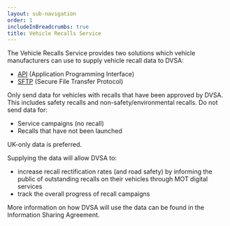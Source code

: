 ```yaml
---
layout: sub-navigation
order: 1
includeInBreadcrumbs: true
title: Vehicle Recalls Service
---
```


The Vehicle Recalls Service provides two solutions which vehicle manufacturers can use to supply vehicle recall data to DVSA:

- [API](/recalls/external-api/vehicle-recalls-service/api/) (Application Programming Interface)
- [SFTP](/recalls/external-api/vehicle-recalls-service/sftp/) (Secure File Transfer Protocol)

Only send data for vehicles with recalls that have been approved by DVSA. This includes safety recalls and non-safety/environmental recalls. Do not send data for:

- Service campaigns (no recall)
- Recalls that have not been launched

UK-only data is preferred.

Supplying the data will allow DVSA to:

- increase recall rectification rates (and road safety) by informing the public of outstanding recalls on their vehicles through MOT digital services
- track the overall progress of recall campaigns

More information on how DVSA will use the data can be found in the Information Sharing Agreement.
